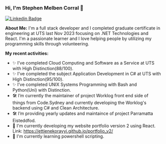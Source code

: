 ### Hi, I'm Stephen Melben Corral 👋

[![Linkedin Badge](https://img.shields.io/badge/-LinkedIn-0e76a8?style=flat-square&logo=Linkedin&logoColor=white)](https://www.linkedin.com/in/stephen-melben-corral-73468b6b)

**About Me:**
I'm a full stack developer and I completed graduate certificate in engineering at UTS last Nov 2023 focusing on .NET Technologies and React. 
I'm a passionate learner and I love helping people by utilizing my programming skills through volunteering.

**My recent activities:**
- ✨ I’ve completed Cloud Computing and Software as a Service at UTS with High Distinction(88/100).
- ✨ I've completed the subject Application Development in C# at UTS with High Distinction(95/100).
- ✨ I’ve completed UNIX Systems Programming with Bash and Python(Uni) with Distinction.
- 🛠️ I’m currently the maintainer of project Worklog front end side of things from Code.Sydney and
      currently developing the Worklog's backend using C# and Clean Architecture.
- 🛠️ I’m providing yearly updates and maintaince of project Parramatta Eisteddfod.
- 🔨 I'm currently developing my website portfolio version 2 using React.
      Link: https://ettienekorayyi.github.io/portfolio_v2/
- 📖 I'm currently learning powershell scripting.

<!--
**ettienekorayyi/ettienekorayyi** is a ✨ _special_ ✨ repository because its `README.md` (this file) appears on your GitHub profile.

Here are some ideas to get you started:

- 🔭 I’m currently working on ...
- 🌱 I’m currently learning ...
- 👯 I’m looking to collaborate on ...
- 🤔 I’m looking for help with ...
- 💬 Ask me about ...
- 📫 How to reach me: ...
- 😄 Pronouns: ...
- ⚡ Fun fact: ...
-->
